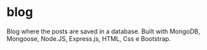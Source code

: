# blog

Blog where the posts are saved in a database. Built with MongoDB, Mongoose, Node.JS, Express.js, HTML, Css e Bootstrap.
